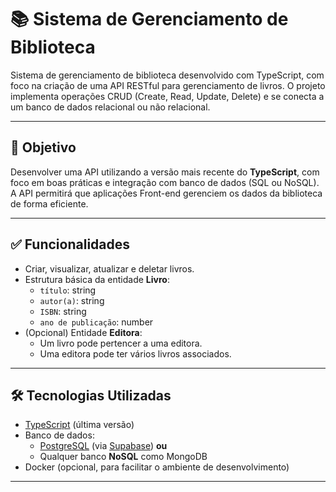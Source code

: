 # 📚 Sistema de Gerenciamento de Biblioteca

Sistema de gerenciamento de biblioteca desenvolvido com TypeScript, com foco na criação de uma API RESTful para gerenciamento de livros. O projeto implementa operações CRUD (Create, Read, Update, Delete) e se conecta a um banco de dados relacional ou não relacional.

---

## 🎯 Objetivo

Desenvolver uma API utilizando a versão mais recente do **TypeScript**, com foco em boas práticas e integração com banco de dados (SQL ou NoSQL). A API permitirá que aplicações Front-end gerenciem os dados da biblioteca de forma eficiente.

---

## ✅ Funcionalidades

- Criar, visualizar, atualizar e deletar livros.
- Estrutura básica da entidade **Livro**:
  - `título`: string
  - `autor(a)`: string
  - `ISBN`: string
  - `ano de publicação`: number
- (Opcional) Entidade **Editora**:
  - Um livro pode pertencer a uma editora.
  - Uma editora pode ter vários livros associados.

---

## 🛠️ Tecnologias Utilizadas

- [TypeScript](https://www.typescriptlang.org/) (última versão)
- Banco de dados:
  - [PostgreSQL](https://www.postgresql.org/) (via [Supabase](https://supabase.com/)) **ou**
  - Qualquer banco **NoSQL** como MongoDB
- Docker (opcional, para facilitar o ambiente de desenvolvimento)

---

